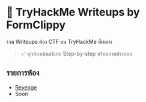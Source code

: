 # 🧠 TryHackMe Writeups by FormClippy

รวม Writeups ห้อง CTF บน TryHackMe ที่ผมทำ  
> ✅ ทุกห้องเน้นอธิบาย Step-by-step พร้อมภาพประกอบ

## รายการห้อง

- [Revenge](./revenge/README.md) 
- Soon
